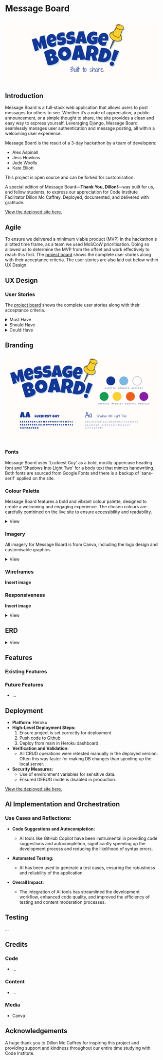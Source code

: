 # Message Board

![Message Board header](readme/images/message-board-header.png)

## Introduction
Message Board is a full-stack web application that allows users to post messages for others to see. Whether it’s a note of appreciation, a public announcement, or a simple thought to share, the site provides a clean and easy way to express yourself. Leveraging Django, Message Board seamlessly manages user authentication and message posting, all within a welcoming user experience.

Message Board is the result of a 3-day hackathon by a team of developers:

* Alex Aspinall
* Jess Howkins
* Jude Woolls
* Kate Elliott

This project is open source and can be forked for customisation.  

A special edition of Message Board—**Thank You, Dillon!**—was built for us, and fellow students, to express our appreciation for Code Institute Facilitator Dillon Mc Caffrey. Deployed, documented, and delivered with gratitude.

<a href="https://messageboard1-f1454f42f245.herokuapp.com/" target="_blank">View the deployed site here.</a>

## Agile

To ensure we delivered a minimum viable product (MVP) in the hackathon's allotted time frame, as a team we used MoSCoW prioritisation. Doing so allowed us to determine the MVP from the offset and work effectively to reach this first. The <a href="" target="_blank">project board</a> shows the complete user stories along with their acceptance criteria. The user stories are also laid out below within UX Design.

## UX Design
### User Stories

The <a href="" target="_blank">project board</a> shows the complete user stories along with their acceptance criteria.

<details><summary>Must Have</summary>

* As a user, I can submit a thank-you message so that I can express my appreciation for the facilitator
* As a user, I can see all thank-you messages displayed on the board so that I can read what others have written.
* As a user, I can use a form with validation so that I don't submit an empty or invalid message.
* As an admin, I can remove inappropriate messages so that the board stays respectful and relevant.
* As a user, I can see a visually appealing message board so that it feels engaging and pleasant to use.
* As a user, I can access the message board on different devices so that I can participate from a phone, tablet, or computer.
</details>

<details><summary>Should Have</summary>

* As a user, I can edit or delete my own messages so that I can correct mistakes or remove unwanted posts.
* As a user, I can see timestamps on messages so that I know when each message was posted.
</details>

<details><summary>Could Have</summary>

* As a user, I can filter or search for messages so that I can easily find specific posts.
* As a user, I can react or 'like' messages so that popular messages get highlighted.
* As a user I would like to be able to upload a picture or gif to express my gratitude.
* As a User I would like the webpage to automatically update so I don't miss any new messages.
</details>

## Branding

![Message Board branding](readme/images/message-board-branding.png)

### Fonts

Message Board uses 'Luckiest Guy' as a bold, mostly uppercase heading font and 'Shadows Into Light Two' for a body text that mimics handwriting. Both fonts are sourced from Google Fonts and there is a backup of 'sans-serif' applied on the site.

### Colour Palette

Message Board features a bold and vibrant colour palette, designed to create a welcoming and engaging experience. The chosen colours are carefully combined on the live site to ensure accessibility and readability.

<details><summary>View</summary>

![Message Board colour palette](readme/images/message-board-colours-palette.png)
</details>

### Imagery

All imagery for Message Board is from Canva, including the logo design and customisable graphics.

<details><summary>View</summary>

![Message Board imagery](readme/images/message-board-imagery.png)
</details>

### Wireframes

**Insert image** 

### Responsiveness

**Insert image** 
<details><summary>View</summary>

![Message Board responsiveness](assets/images)
</details>

## ERD

<details><summary>View</summary>

![Message Board ERD](readme/images/ERD-pic.png)
</details>
    
## Features

### Existing Features

### Future Features

* ...

## Deployment
- **Platform:** Heroku
- **High-Level Deployment Steps:** 
  1. Ensure project is set correctly for deployment
  2. Push code to Github
  3. Deploy from main in Heroku dashboard
- **Verification and Validation:**
  - All CRUD operations were retested manually in the deployed version. Often this was faster for making DB changes than spooling up the local server.
- **Security Measures:**
  - Use of environment variables for sensitive data.
  - Ensured DEBUG mode is disabled in production.

 <a href="https://messageboard1-f1454f42f245.herokuapp.com/" target="_blank">View the deployed site here.</a>

## AI Implementation and Orchestration
### Use Cases and Reflections:
  - **Code Suggestions and Autocompletion:**
    - AI tools like GitHub Copilot have been instrumental in providing code suggestions and autocompletion, significantly speeding up the development process and reducing the likelihood of syntax errors.
  - **Automated Testing:**
    - AI has been used to generate a test cases, ensuring the robustness and reliability of the application.

- **Overall Impact:**
  - The integration of AI tools has streamlined the development workflow, enhanced code quality, and improved the efficiency of testing and content moderation processes.

## Testing

...

## Credits
### Code
* ...

### Content
* ...

### Media
* Canva

## Acknowledgements
A huge thank you to Dillon Mc Caffrey for inspiring this project and providing support and kindness throughout our entire time studying with Code Institute.

